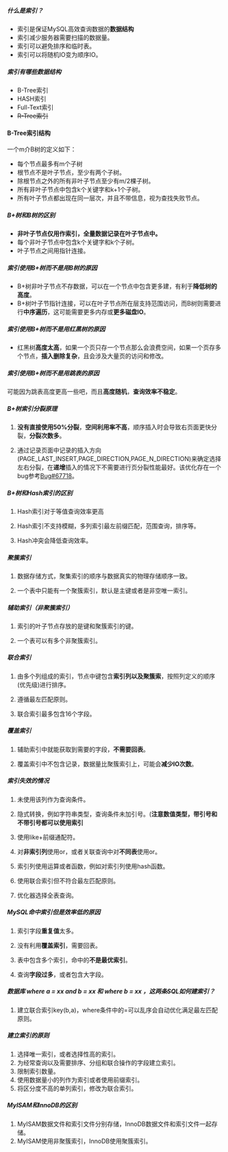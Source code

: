 ##### 什么是索引？

- 索引是保证MySQL高效查询数据的**数据结构**
- 索引减少服务器需要扫描的数据量。
- 索引可以避免排序和临时表。
- 索引可以将随机IO变为顺序IO。

##### 索引有哪些数据结构

- B-Tree索引
- HASH索引
- Full-Text索引
- ~~R-Tree索引~~

#### B-Tree索引结构

一个m介B树的定义如下：

- 每个节点最多有m个子树
- 根节点不是叶子节点，至少有两个子树。
- 除根节点之外的所有非叶子节点至少有m/2棵子树。
- 所有非叶子节点中包含k个关键字和k+1个子树。
- 所有叶子节点都出现在同一层次，并且不带信息，视为查找失败节点。

##### B+树和B树的区别

- **非叶子节点仅用作索引，全量数据记录在叶子节点中。**
- 每个非叶子节点中包含k个关键字和k个子树。
- 叶子节点之间用指针连接。

##### 索引使用B+树而不是用B树的原因

- B+树非叶子节点不存数据，可以在一个节点中包含更多建，有利于**降低树的高度**。
- B+树叶子节指针连接，可以在叶子节点所在层支持范围访问，而B树则需要进行**中序遍历**，这可能需要更多内存或**更多磁盘IO**。

##### 索引使用B+树而不是用红黑树的原因

- 红黑树**高度太高**，如果一个页只存一个节点那么会浪费空间，如果一个页存多个节点，**插入删除复杂**，且会涉及大量页的访问和修改。

##### 索引使用B+树而不是用跳表的原因

​	可能因为跳表高度更高一些吧，而且**高度随机**，**查询效率不稳定**。

##### B+树索引分裂原理

1. **没有直接使用50%分裂**，**空间利用率不高**，顺序插入时会导致右页面更快分裂，**分裂次数多**。

2. 通过记录页面中记录的插入方向(PAGE_LAST_INSERT,PAGE_DIRECTION,PAGE_N_DIRECTION)来确定选择左右分裂，在**递增**插入的情况下不需要进行页分裂性能最好。该优化存在一个bug参考[Bug#67718](https://bugs.mysql.com/bug.php?id=67718)。

##### B+树和Hash索引的区别

1. Hash索引对于等值查询效率更高

2. Hash索引不支持模糊，多列索引最左前缀匹配，范围查询，排序等。

3. Hash冲突会降低查询效率。

##### 聚簇索引

1. 数据存储方式，聚集索引的顺序与数据真实的物理存储顺序一致。

2. 一个表中只能有一个聚簇索引，默认是主键或者是非空唯一索引。

##### 辅助索引（非聚簇索引）

1. 索引的叶子节点存放的是键和聚簇索引的键。

2. 一个表可以有多个非聚簇索引。

##### 联合索引

1. 由多个列组成的索引，节点中键包含**索引列以及聚簇索**，按照列定义的顺序(优先级)进行排序。

2. 遵循最左匹配原则。

3. 联合索引最多包含16个字段。

##### 覆盖索引

1. 辅助索引中就能获取到需要的字段，**不需要回表**。

2. 覆盖索引中不包含记录，数据量比聚簇索引上，可能会**减少IO次数**。

##### 索引失效的情况

1. 未使用该列作为查询条件。

2. 隐式转换，例如字符串类型，查询条件未加引号。(**注意数值类型，带引号和不带引号都可以使用索引**

2. 使用like+前缀通配符。

4. 对**非索引列**使用or，或者关联查询中对**不同表**使用or。

5. 索引列使用运算或者函数，例如对索引列使用hash函数。

6. 使用联合索引但不符合最左匹配原则。

7. 优化器选择全表查询。

##### MySQL命中索引但是效率低的原因

1. 索引字段**重复值**太多。

2. 没有利用**覆盖索引**，需要回表。

3. 表中包含多个索引，命中的**不是最优索引**。

4. 查询**字段过多**，或者包含大字段。

#####  数据库 where a = xx and b = xx 和 where b = xx ，这两条SQL如何建索引？

1. 建立联合索引key(b,a)，where条件中的=可以乱序会自动优化满足最左匹配原则。

##### 建立索引的原则

1. 选择唯一索引，或者选择性高的索引。
2. 为经常查询以及需要排序、分组和联合操作的字段建立索引。
3. 限制索引数量。
4. 使用数据量小的列作为索引或者使用前缀索引。
5. 将区分度不高的单列索引，修改为联合索引。

##### MyISAM和InnoDB的区别

1. MyISAM数据文件和索引文件分别存储，InnoDB数据文件和索引文件一起存储。
2. MyISAM使用非聚簇索引，InnoDB使用聚簇索引。